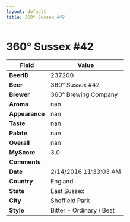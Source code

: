 ```yaml
---
layout: default
title: 360° Sussex #42
---
```


# 360° Sussex #42

| Field         | Value     |
|---------------|-----------|
| **BeerID** | 237200 |
| **Beer** | 360° Sussex #42 |
| **Brewer** | 360° Brewing Company |
| **Aroma** | nan |
| **Appearance** | nan |
| **Taste** | nan |
| **Palate** | nan |
| **Overall** | nan |
| **MyScore** | 3.0 |
| **Comments** |   |
| **Date** | 2/14/2016 11:33:03 AM |
| **Country** | England |
| **State** | East Sussex |
| **City** | Sheffield Park |
| **Style** | Bitter - Ordinary / Best |
